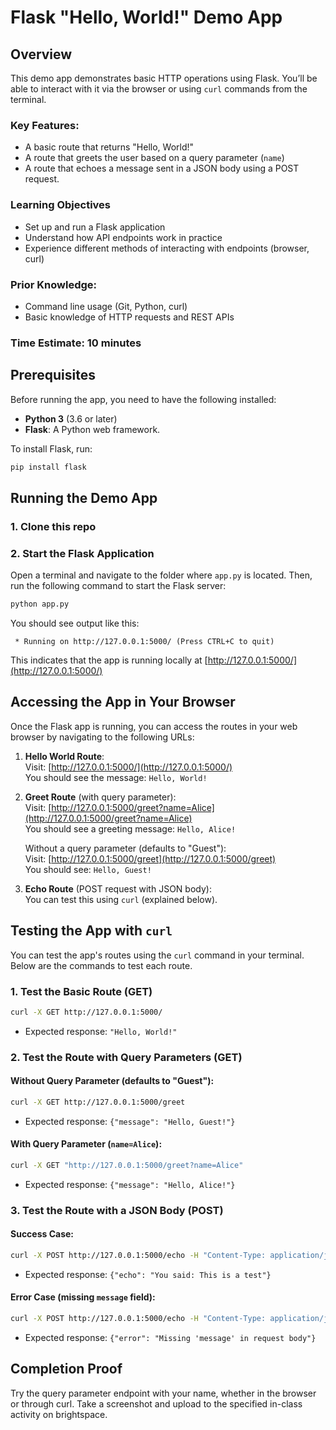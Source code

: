 
# Flask "Hello, World!" Demo App

## Overview

This demo app demonstrates basic HTTP operations using Flask. You’ll be able to interact with it via the browser or using `curl` commands from the terminal.

### Key Features:
- A basic route that returns "Hello, World!"
- A route that greets the user based on a query parameter (`name`)
- A route that echoes a message sent in a JSON body using a POST request.

### Learning Objectives
- Set up and run a Flask application
- Understand how API endpoints work in practice
- Experience different methods of interacting with endpoints (browser, curl)

### Prior Knowledge:
- Command line usage (Git, Python, curl)
- Basic knowledge of HTTP requests and REST APIs

### Time Estimate: 10 minutes


## Prerequisites

Before running the app, you need to have the following installed:

- **Python 3** (3.6 or later)
- **Flask**: A Python web framework.

To install Flask, run:

```bash
pip install flask
```

## Running the Demo App

### 1. Clone this repo

### 2. Start the Flask Application

Open a terminal and navigate to the folder where `app.py` is located. Then, run the following command to start the Flask server:

```bash
python app.py
```

You should see output like this:
```
 * Running on http://127.0.0.1:5000/ (Press CTRL+C to quit)
```

This indicates that the app is running locally at [http://127.0.0.1:5000/](http://127.0.0.1:5000/)


## Accessing the App in Your Browser

Once the Flask app is running, you can access the routes in your web browser by navigating to the following URLs:

1. **Hello World Route**:  
   Visit: [http://127.0.0.1:5000/](http://127.0.0.1:5000/)  
   You should see the message: `Hello, World!`

2. **Greet Route** (with query parameter):  
   Visit: [http://127.0.0.1:5000/greet?name=Alice](http://127.0.0.1:5000/greet?name=Alice)  
   You should see a greeting message: `Hello, Alice!`

   Without a query parameter (defaults to "Guest"):  
   Visit: [http://127.0.0.1:5000/greet](http://127.0.0.1:5000/greet)  
   You should see: `Hello, Guest!`

3. **Echo Route** (POST request with JSON body):  
   You can test this using `curl` (explained below).  


## Testing the App with `curl`

You can test the app's routes using the `curl` command in your terminal. Below are the commands to test each route.

### **1. Test the Basic Route (GET)**
```bash
curl -X GET http://127.0.0.1:5000/
```
- Expected response: `"Hello, World!"`

### **2. Test the Route with Query Parameters (GET)**
#### Without Query Parameter (defaults to "Guest"):
```bash
curl -X GET http://127.0.0.1:5000/greet
```
- Expected response: `{"message": "Hello, Guest!"}`

#### With Query Parameter (`name=Alice`):
```bash
curl -X GET "http://127.0.0.1:5000/greet?name=Alice"
```
- Expected response: `{"message": "Hello, Alice!"}`

### **3. Test the Route with a JSON Body (POST)**
#### Success Case:
```bash
curl -X POST http://127.0.0.1:5000/echo -H "Content-Type: application/json" -d '{"message": "This is a test"}'
```
- Expected response: `{"echo": "You said: This is a test"}`

#### Error Case (missing `message` field):
```bash
curl -X POST http://127.0.0.1:5000/echo -H "Content-Type: application/json" -d '{}'
```
- Expected response: `{"error": "Missing 'message' in request body"}`


## Completion Proof

Try the query parameter endpoint with your name, whether in the browser or through curl. Take a screenshot and upload to the specified in-class activity on brightspace.
